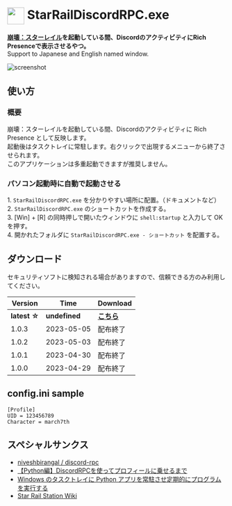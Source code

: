 # <img src="https://download.gattxxa.org/StarRailDiscordRPC/favicon.ico" align="top" style="width: 1.4em"> StarRailDiscordRPC.exe  
**[崩壊：スターレイル](https://hsr.hoyoverse.com/)を起動している間、DiscordのアクティビティにRich Presenceで表示させるやつ。**  
Support to Japanese and English named window.
  
![screenshot](https://github.com/Gattxxa/StarRailDiscordRPC/assets/61118664/2c476d88-7a71-4c05-9897-7788fac16b6f)


## 使い方
### 概要
崩壊：スターレイルを起動している間、Discordのアクティビティに Rich Presence として反映します。  
起動後はタスクトレイに常駐します。右クリックで出現するメニューから終了させられます。  
このアプリケーションは多重起動できますが推奨しません。  
  
### パソコン起動時に自動で起動させる
1\. ` StarRailDiscordRPC.exe ` を分かりやすい場所に配置。（ドキュメントなど）  
2\. ` StarRailDiscordRPC.exe ` のショートカットを作成する。  
3\. [Win] + [R] の同時押しで開いたウィンドウに ` shell:startup ` と入力して OK を押す。  
4\. 開かれたフォルダに ` StarRailDiscordRPC.exe - ショートカット ` を配置する。  

## ダウンロード
セキュリティソフトに検知される場合がありますので、信頼できる方のみ利用してください。  

| Version  | Time | Download |
| - | - | - |
| **latest ☆**  | **undefined**  | **[こちら](https://github.com/Gattxxa/StarRailDiscordRPC/releases/latest)** |
| 1.0.3  | 2023-05-05  | 配布終了 |
| 1.0.2  | 2023-05-03  | 配布終了 |
| 1.0.1  | 2023-04-30  | 配布終了 |
| 1.0.0 | 2023-04-29 | 配布終了 |

## config.ini sample
```
[Profile]
UID = 123456789
Character = march7th
```

## スペシャルサンクス
- [niveshbirangal / discord-rpc](https://github.com/niveshbirangal/discord-rpc)  
- [【Python編】DiscordRPCを使ってプロフィールに乗せるまで](https://qiita.com/taitaitatata/items/1bcec7c09424518fb2af)
- [Windows のタスクトレイに Python アプリを常駐させ定期的にプログラムを実行する](https://qiita.com/bassan/items/3025eeb6fd2afa03081b)  
- [Star Rail Station Wiki](https://starrailstation.com/)

